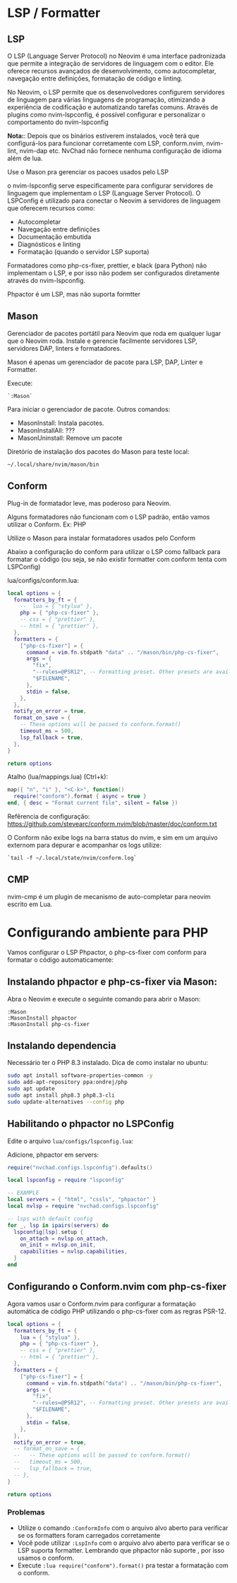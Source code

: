 # LSP / Formatter


## LSP

O LSP (Language Server Protocol) no Neovim é uma interface padronizada que permite a integração de servidores de linguagem com o editor. Ele oferece recursos avançados de desenvolvimento, como autocompletar, navegação entre definições, formatação de código e linting. 

No Neovim, o LSP permite que os desenvolvedores configurem servidores de linguagem para várias linguagens de programação, otimizando a experiência de codificação e automatizando tarefas comuns. Através de plugins como nvim-lspconfig, é possível configurar e personalizar o comportamento do nvim-lspconfig

**Nota:**: Depois que os binários estiverem instalados, você terá que configurá-los para funcionar corretamente com LSP, conform.nvim, nvim-lint, nvim-dap etc. NvChad não fornece nenhuma configuração de idioma além de lua.

Use o Mason pra gerenciar os pacoes usados pelo LSP

o nvim-lspconfig serve especificamente para configurar servidores de linguagem que implementam o LSP (Language Server Protocol). 
O LSPConfig é utilizado para conectar o Neovim a servidores de linguagem que oferecem recursos como:

- Autocompletar
- Navegação entre definições
- Documentação embutida
- Diagnósticos e linting
- Formatação (quando o servidor LSP suporta)

Formatadores como php-cs-fixer, prettier, e black (para Python) não implementam o LSP, e por isso não podem ser configurados diretamente através do nvim-lspconfig.

Phpactor é um LSP, mas não suporta formtter

## Mason

Gerenciador de pacotes portátil para Neovim que roda em qualquer lugar que o Neovim roda. Instale e gerencie facilmente servidores LSP, servidores DAP, linters e formatadores.

Mason é apenas um gerenciador de pacote para LSP, DAP, Linter e Formatter.

Execute:

    `:Mason`

Para iniciar o gerenciador de pacote. Outros comandos:


- MasonInstall: Instala pacotes.
- MasonInstallAll: ???
- MasonUninstall: Remove um pacote


Diretório de instalação dos pacotes do Mason para teste local:

`~/.local/share/nvim/mason/bin` 

## Conform

Plug-in de formatador leve, mas poderoso para Neovim.

Alguns formatadores não funcionam com o LSP padrão, então vamos utilizar o Conform. Ex: PHP

Utilize o Mason para instalar formatadores usados pelo Conform

Abaixo a configuração do conform para utilizar o LSP como fallback para formatar o código (ou seja, se não existir formatter com conform tenta com LSPConfig)


lua/configs/conform.lua:
```lua
local options = {
  formatters_by_ft = {
    --  lua = { "stylua" },
    php = { "php-cs-fixer" },
    -- css = { "prettier" },
    -- html = { "prettier" },
  },
  formatters = {
    ["php-cs-fixer"] = {
      command = vim.fn.stdpath "data" .. "/mason/bin/php-cs-fixer",
      args = {
        "fix",
        "--rules=@PSR12", -- Formatting preset. Other presets are available, see the php-cs-fixer docs.
        "$FILENAME",
      },
      stdin = false,
    },
  },
  notify_on_error = true,
  format_on_save = {
    -- These options will be passed to conform.format()
    timeout_ms = 500,
    lsp_fallback = true,
  },
}

return options

```

Atalho (lua/mappings.lua) (Ctrl+k):

```lua
map({ "n", "i" }, "<C-k>", function()
  require("conform").format { async = true }
end, { desc = "Format current file", silent = false })
```

Refêrencia de configuração: https://github.com/stevearc/conform.nvim/blob/master/doc/conform.txt

O Conform não exibe logs na barra status do nvim, e sim em um arquivo externom para depurar e acompanhar os logs utilize:

    `tail -f ~/.local/state/nvim/conform.log`


## CMP

nvim-cmp é um plugin de mecanismo de auto-completar para neovim escrito em Lua.


# Configurando ambiente para PHP

Vamos configurar o LSP Phpactor, o php-cs-fixer com conform para formatar o código automaticamente:

## Instalando phpactor e php-cs-fixer via Mason:

Abra o Neovim e execute o seguinte comando para abrir o Mason:

```vim
:Mason
:MasonInstall phpactor
:MasonInstall php-cs-fixer
```
    
## Instalando dependencia

Necessário ter o PHP 8.3 instalado. Dica de como instalar no ubuntu:

```bash
sudo apt install software-properties-common -y
sudo add-apt-repository ppa:ondrej/php
sudo apt update
sudo apt install php8.3 php8.3-cli
sudo update-alternatives --config php
```

## Habilitando o phpactor no LSPConfig

Edite o arquivo `lua/configs/lspconfig.lua`:

Adicione, phpactor em servers:

```lua
require("nvchad.configs.lspconfig").defaults()

local lspconfig = require "lspconfig"

-- EXAMPLE
local servers = { "html", "cssls", "phpactor" }
local nvlsp = require "nvchad.configs.lspconfig"

-- lsps with default config
for _, lsp in ipairs(servers) do
  lspconfig[lsp].setup {
    on_attach = nvlsp.on_attach,
    on_init = nvlsp.on_init,
    capabilities = nvlsp.capabilities,
  }
end
```


## Configurando o Conform.nvim com php-cs-fixer

Agora vamos usar o Conform.nvim para configurar a formatação automática de código PHP utilizando o php-cs-fixer com as regras PSR-12.

```lua
local options = {
  formatters_by_ft = {
    lua = { "stylua" },
    php = { "php-cs-fixer" },
    -- css = { "prettier" },
    -- html = { "prettier" },
  },
  formatters = {
    ["php-cs-fixer"] = {
      command = vim.fn.stdpath("data") .. "/mason/bin/php-cs-fixer",
      args = {
        "fix",
        "--rules=@PSR12", -- Formatting preset. Other presets are available, see the php-cs-fixer docs.
        "$FILENAME",
      },
      stdin = false,
    },
  },
  notify_on_error = true,
  -- format_on_save = {
  --   -- These options will be passed to conform.format()
  --   timeout_ms = 500,
  --   lsp_fallback = true,
  -- },
}

return options
```

### Problemas

- Utilize o comando `:ConformInfo` com o arquivo alvo aberto para verificar se os formatters foram carregados corretamente
- Você pode utilizar `:LspInfo` com o arquivo alvo aberto para verificar se o LSP suporta formatter. Lembrando que phpactor não suporte , por isso usamos o conform.
- Execute `:lua require("conform").format()` pra testar a formatação com o conform.

